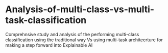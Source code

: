 # Analysis-of-multi-class-vs-multi-task-classification
Comprehnsive study and analysis of the performing multi-class classification using the traditional way Vs using multi-task architecrture for making a step forward into Explainable AI
